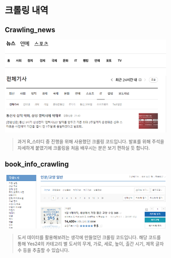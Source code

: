 # 크롤링 내역

## Crawling_news

![](/image/image2.png)

> 과거 R_스터디 중 진행을 위해 사용했던 크롤링 코드입니다. 발표를 위해 주석을 자세하게 붙였기에 크롤링을 처음 배우시는 분은 보기 편하실 듯 합니다.


## book_info_crawling

![](/image/image1.png)

> 도서 데이터를 활용해보려는 생각에 만들었던 크롤링 코드입니다. 해당 코드를 통해 Yes24의 카테고리 별 도서의 무게, 가로, 세로, 높이, 출간 시기, 제목 글자 수 등을 추출할 수 있습니다.